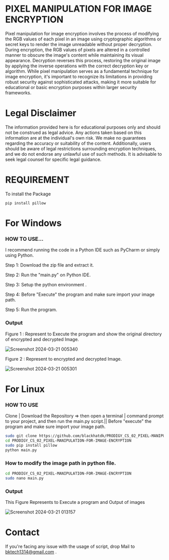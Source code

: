 # PIXEL MANIPULATION FOR IMAGE ENCRYPTION

Pixel manipulation for image encryption involves the process of modifying the RGB values of each pixel in an image using cryptographic algorithms or secret keys to render the image unreadable without proper decryption. During encryption, the RGB values of pixels are altered in a controlled manner to obscure the image's content while maintaining its visual appearance. Decryption reverses this process, restoring the original image by applying the inverse operations with the correct decryption key or algorithm. While pixel manipulation serves as a fundamental technique for image encryption, it's important to recognize its limitations in providing robust security against sophisticated attacks, making it more suitable for educational or basic encryption purposes within larger security frameworks.

# Legal Disclaimer 

The information provided here is for educational purposes only and should not be construed as legal advice. Any actions taken based on this information are at the individual's own risk. We make no guarantees regarding the accuracy or suitability of the content. Additionally, users should be aware of legal restrictions surrounding encryption techniques, and we do not endorse any unlawful use of such methods. It is advisable to seek legal counsel for specific legal guidance.

# REQUIREMENT
To install the Package
```
pip install pillow
```

# For Windows

### HOW TO USE...

I recommend running the code in a Python IDE such as PyCharm or simply using Python.

Step 1: Download the zip file and extract it.

Step 2: Run the "main.py" on Python IDE.

Step 3: Setup the python environment .

Step 4: Before "Execute" the program and  make sure import your image path.

Step 5: Run the program.

### Output 

Figure 1 :  Represent to Execute the program and show the original directory of encrypted and decrypted Image.

![Screenshot 2024-03-21 005340](https://github.com/blackhatdk/PRODIGY_CS_02_PIXEL-MANIPULATION-FOR-IMAGE-ENCRYPTION/assets/134546586/95947d0b-8c76-4595-aa91-c2d55c8962d6)


Figure 2 :  Represent to encrypted and decrypted Image.

![Screenshot 2024-03-21 005301](https://github.com/blackhatdk/PRODIGY_CS_02_PIXEL-MANIPULATION-FOR-IMAGE-ENCRYPTION/assets/134546586/a910cbed-a994-43d2-a00f-c550c8fce5d4)



# For Linux

### HOW TO USE

Clone | Download the Repository => then open a terminal | command prompt to your project, and then run the main.py script.|| Before "execute" the program and make sure import your image path.


```bash
sudo git clone https://github.com/blackhatdk/PRODIGY_CS_02_PIXEL-MANIPULATION-FOR-IMAGE-ENCRYPTION.git
cd PRODIGY_CS_02_PIXEL-MANIPULATION-FOR-IMAGE-ENCRYPTION
sudo pip install pillow
python main.py
```

### How to modify the image path in python file. 

```bash
cd PRODIGY_CS_02_PIXEL-MANIPULATION-FOR-IMAGE-ENCRYPTION
sudo nano main.py
```


### Output 

This Figure Represents to Execute a program and Output of images

![Screenshot 2024-03-21 013157](https://github.com/blackhatdk/PRODIGY_CS_02_PIXEL-MANIPULATION-FOR-IMAGE-ENCRYPTION/assets/134546586/ba22f920-cdf0-4fa6-83df-a675c0b127e0)


# Contact
If you're facing any issue with the usage of script, drop Mail to bktech1314@gmail.com .

